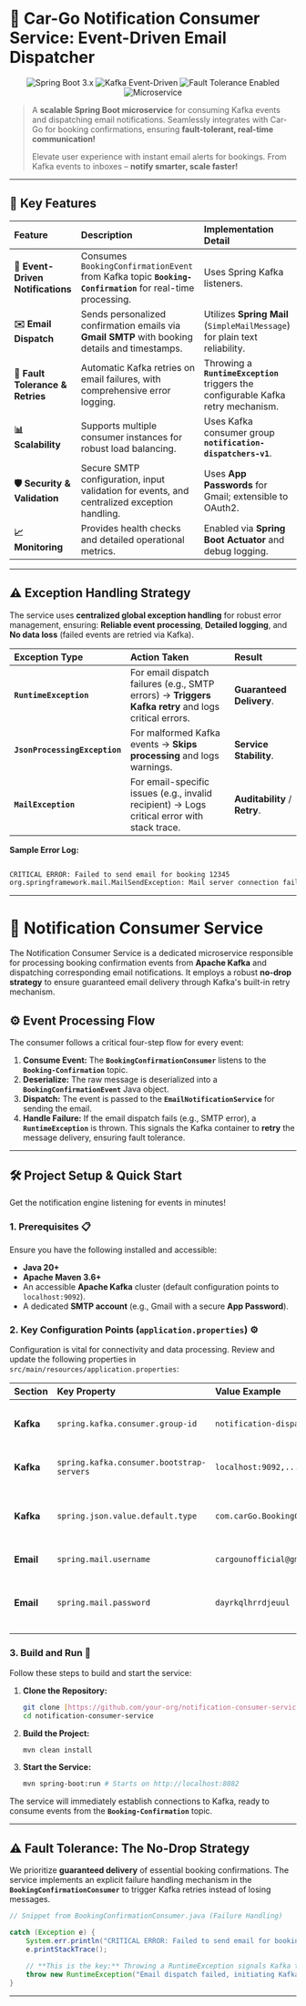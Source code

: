 
# 📧 Car-Go Notification Consumer Service: Event-Driven Email Dispatcher

<div align="center">
  <img src="https://img.shields.io/badge/Spring_Boot-3.x-success.svg" alt="Spring Boot 3.x">
  <img src="https://img.shields.io/badge/Kafka-Event--Driven-blue.svg" alt="Kafka Event-Driven">
  <img src="https://img.shields.io/badge/Fault_Tolerance-Enabled-critical.svg" alt="Fault Tolerance Enabled">
  <img src="https://img.shields.io/badge/Service-Microservice-informational.svg" alt="Microservice">
</div>

> A **scalable Spring Boot microservice** for consuming Kafka events and dispatching email notifications. Seamlessly integrates with Car-Go for booking confirmations, ensuring **fault-tolerant, real-time communication!**
>
> Elevate user experience with instant email alerts for bookings. From Kafka events to inboxes – **notify smarter, scale faster!**

---

## 🌟 Key Features

| Feature | Description | Implementation Detail |
| :--- | :--- | :--- |
| **📨 Event-Driven Notifications** | Consumes `BookingConfirmationEvent` from Kafka topic **`Booking-Confirmation`** for real-time processing. | Uses Spring Kafka listeners. |
| **✉️ Email Dispatch** | Sends personalized confirmation emails via **Gmail SMTP** with booking details and timestamps. | Utilizes **Spring Mail** (`SimpleMailMessage`) for plain text reliability. |
| **🔄 Fault Tolerance & Retries** | Automatic Kafka retries on email failures, with comprehensive error logging. | Throwing a **`RuntimeException`** triggers the configurable Kafka retry mechanism. |
| **📊 Scalability** | Supports multiple consumer instances for robust load balancing. | Uses Kafka consumer group **`notification-dispatchers-v1`**. |
| **🛡️ Security & Validation** | Secure SMTP configuration, input validation for events, and centralized exception handling. | Uses **App Passwords** for Gmail; extensible to OAuth2. |
| **📈 Monitoring** | Provides health checks and detailed operational metrics. | Enabled via **Spring Boot Actuator** and debug logging. |

---

## ⚠️ Exception Handling Strategy

The service uses **centralized global exception handling** for robust error management, ensuring: **Reliable event processing**, **Detailed logging**, and **No data loss** (failed events are retried via Kafka).

| Exception Type | Action Taken | Result |
| :--- | :--- | :--- |
| **`RuntimeException`** | For email dispatch failures (e.g., SMTP errors) $\rightarrow$ **Triggers Kafka retry** and logs critical errors. | **Guaranteed Delivery**. |
| **`JsonProcessingException`** | For malformed Kafka events $\rightarrow$ **Skips processing** and logs warnings. | **Service Stability**. |
| **`MailException`** | For email-specific issues (e.g., invalid recipient) $\rightarrow$ Logs critical error with stack trace. | **Auditability** $\text{/}$ **Retry**. |

**Sample Error Log:**
```bash

CRITICAL ERROR: Failed to send email for booking 12345
org.springframework.mail.MailSendException: Mail server connection failed...

```
---

# 📨 Notification Consumer Service

The Notification Consumer Service is a dedicated microservice responsible for processing booking confirmation events from **Apache Kafka** and dispatching corresponding email notifications. It employs a robust **no-drop strategy** to ensure guaranteed email delivery through Kafka's built-in retry mechanism.

## ⚙️ Event Processing Flow

The consumer follows a critical four-step flow for every event:

1.  **Consume Event:** The **`BookingConfirmationConsumer`** listens to the **`Booking-Confirmation`** topic.
2.  **Deserialize:** The raw message is deserialized into a **`BookingConfirmationEvent`** Java object.
3.  **Dispatch:** The event is passed to the **`EmailNotificationService`** for sending the email.
4.  **Handle Failure:** If the email dispatch fails (e.g., SMTP error), a **`RuntimeException`** is thrown. This signals the Kafka container to **retry** the message delivery, ensuring fault tolerance.

---

## 🛠 Project Setup & Quick Start

Get the notification engine listening for events in minutes!

### 1. Prerequisites 📋

Ensure you have the following installed and accessible:

* **Java 20+**
* **Apache Maven 3.6+**
* An accessible **Apache Kafka** cluster (default configuration points to `localhost:9092`).
* A dedicated **SMTP account** (e.g., Gmail with a secure **App Password**).

### 2. Key Configuration Points (`application.properties`) ⚙️

Configuration is vital for connectivity and data processing. Review and update the following properties in `src/main/resources/application.properties`:

| Section | Key Property | Value Example | Purpose |
| :--- | :--- | :--- | :--- |
| **Kafka** | `spring.kafka.consumer.group-id` | `notification-dispatchers-v1` | Unique consumer group for load balancing. |
| **Kafka** | `spring.kafka.consumer.bootstrap-servers` | `localhost:9092,...` | List of Kafka broker addresses. |
| **Kafka** | `spring.json.value.default.type` | `com.carGo.BookingConfirmationEvent` | **Crucial:** Specifies the Java class for JSON deserialization. |
| **Email** | `spring.mail.username` | `cargounofficial@gmail.com` | Sender email address. |
| **Email** | `spring.mail.password` | `dayrkqlhrrdjeuul` | **SMTP Secret:** *Must* be an **App Password** for Gmail or equivalent. |

### 3. Build and Run 🚀

Follow these steps to build and start the service:

1.  **Clone the Repository:**
    ```bash
    git clone [https://github.com/your-org/notification-consumer-service.git](https://github.com/your-org/notification-consumer-service.git) # Use your actual repo URL
    cd notification-consumer-service
    ```
2.  **Build the Project:**
    ```bash
    mvn clean install
    ```
3.  **Start the Service:**
    ```bash
    mvn spring-boot:run # Starts on http://localhost:8082
    ```
The service will immediately establish connections to Kafka, ready to consume events from the **`Booking-Confirmation`** topic.

---

## ⚠️ Fault Tolerance: The No-Drop Strategy

We prioritize **guaranteed delivery** of essential booking confirmations. The service implements an explicit failure handling mechanism in the **`BookingConfirmationConsumer`** to trigger Kafka retries instead of losing messages.

```java
// Snippet from BookingConfirmationConsumer.java (Failure Handling)

catch (Exception e) {
    System.err.println("CRITICAL ERROR: Failed to send email for booking " + event.getBookingId());
    e.printStackTrace();
    
    // **This is the key:** Throwing a RuntimeException signals Kafka to trigger a retry.
    throw new RuntimeException("Email dispatch failed, initiating Kafka retry.", e); 
}
```
---
